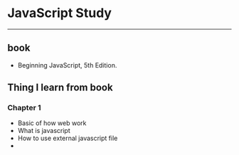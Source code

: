 # JavaScript Study

---
## book

- Beginning JavaScript, 5th Edition.

## Thing I learn from book

### Chapter 1

- Basic of how web work
- What is javascript
- How to use external javascript file
- 
